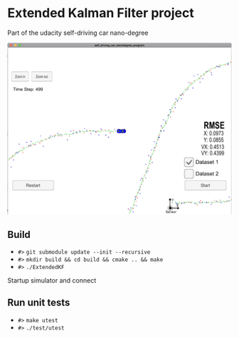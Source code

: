 # Extended Kalman Filter project
Part of the udacity self-driving car nano-degree

![png](data/screenshot.png)

## Build
- `#>` `git submodule update --init --recursive`
- `#>` `mkdir build && cd build && cmake .. && make`
- `#>` `./ExtendedKF`

Startup simulator and connect

## Run unit tests
- `#>` `make utest`
- `#>` `./test/utest`
